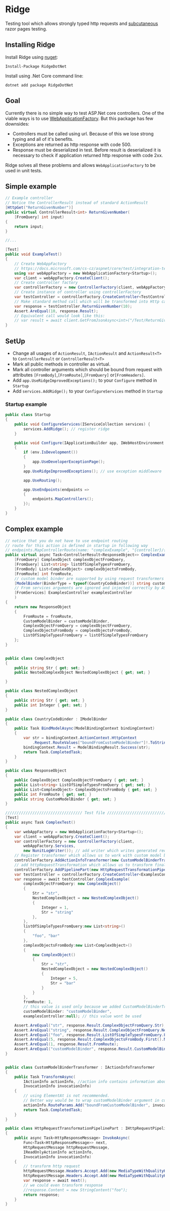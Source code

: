 # Ridge

Testing tool which allows strongly typed http requests and 
[subcutaneous](https://martinfowler.com/bliki/SubcutaneousTest.html) razor pages testing.


## Installing Ridge

Install Ridge using [nuget](https://www.nuget.org/packages/RidgeDotNet/):
```
Install-Package RidgeDotNet
```
Install using .Net Core command line:
```
dotnet add package RidgeDotNet
```
## Goal

Currently there is no simple way to test ASP.Net core controllers. One of the viable ways is to use
[WebApplicationFactory](https://docs.microsoft.com/cs-cz/aspnet/core/test/integration-tests?view=aspnetcore-5.0).
But this package has few downsides:

* Controllers must be called using url. Because of this we lose strong typing and all of it's benefits. 
* Exceptions are returned as http response with code 500.
* Response must be deserialized in test. Before result is deserialized it is necessary to check if 
  application returned http response with code 2xx.
  
Ridge solves all these problems and allows `WebApplicationFactory` to be used in unit tests.

## Simple example

```csharp
// Example controller
// Notice the ControllerResult instead of standard ActionResult
[HttpGet("ReturnGivenNumber")]
public virtual ControllerResult<int> ReturnGivenNumber(
    [FromQuery] int input)
{
    return input;
}

//...

[Test]
public void ExampleTest()
{
    // Create WebAppFactory
    // https://docs.microsoft.com/cs-cz/aspnet/core/test/integration-tests?view=aspnetcore-5.0
    using var webAppFactory = new WebApplicationFactory<Startup>();
    var client = webAppFactory.CreateClient();
    // Create controller factory
    var controllerFactory = new ControllerFactory(client, webAppFactory.Services);
    // Create instance of controller using controllerFactory
    var testController = controllerFactory.CreateController<TestController>();
    // Make standard method call which will be transformed into Http call.
    var response = testController.ReturnGivenNumber(10);
    Assert.AreEqual(10, response.Result);
    // Equivalent call would look like this:
    // var result = await client.GetFromJsonAsync<int>("/Test/ReturnGivenNumber?input=10");
}
```

## SetUp

* Change all usages of `ActionResult`, `IActionResult` and `ActionResult<T>` to `ControllerResult` or `ControllerResult<T>`
* Mark all public methods in controller as virtual.
* Mark all controller arguments which should be bound from request with attributes `[FromBody]`,`[FromRoute]`,`[FromQuery]` or`[FromHeaders]`.
* Add `app.UseRidgeImprovedExceptions();` to your `Configure` method in `Startup`
* Add `services.AddRidge();` to your `ConfigureServices` method in `Startup`

### Startup example

```csharp
public class Startup
{
    public void ConfigureServices(IServiceCollection services) {
        services.AddRidge(); // register ridge
    }

    public void Configure(IApplicationBuilder app, IWebHostEnvironment env)
    {
        if (env.IsDevelopment())
        {
            app.UseDeveloperExceptionPage();
        }
        app.UseRidgeImprovedExceptions(); // use exception middleware

        app.UseRouting();

        app.UseEndpoints(endpoints =>
        {
            endpoints.MapControllers();
        });
    }
}
```

## Complex example

```csharp
// notice that you do not have to use endpoint routing
// route for this action is defined in startup in following way
// endpoints.MapControllerRoute(name: "complexExample", "{controller}/{action}/{fromRoute}/{boundFromCustomModelBinder}");
public virtual async Task<ControllerResult<ResponseObject>> ComplexExample(
    [FromQuery] ComplexObject complexObjectFromQuery,
    [FromQuery] List<string> listOfSimpleTypesFromQuery,
    [FromBody] List<ComplexObject> complexObjectsFromBody,
    [FromRoute] int fromRoute,
    // custom model binder are supported by using request transformers
    [ModelBinder(BinderType = typeof(CountryCodeBinder))] string customModelBinder,
    // From services arguments are ignored and injected correctly by ASP.Net
    [FromServices] ExamplesController examplesController
    )
{
    return new ResponseObject
    {
        FromRoute = fromRoute,
        CustomModelBinder = customModelBinder,
        ComplexObjectFromQuery = complexObjectFromQuery,
        ComplexObjectsFromBody = complexObjectsFromBody,
        ListOfSimpleTypesFromQuery = listOfSimpleTypesFromQuery
    };
}


public class ComplexObject
{
    public string Str { get; set; }
    public NestedComplexObject NestedComplexObject { get; set; }

}

public class NestedComplexObject
{
    public string Str { get; set; }
    public int Integer { get; set; }
}

public class CountryCodeBinder : IModelBinder
{
    public Task BindModelAsync(ModelBindingContext bindingContext)
    {
        var str = bindingContext.ActionContext.HttpContext
            .Request.RouteValues["boundFromCustomModelBinder"]!.ToString();
        bindingContext.Result = ModelBindingResult.Success(str);
        return Task.CompletedTask;
    }
}

public class ResponseObject
{
    public ComplexObject ComplexObjectFromQuery { get; set; }
    public List<string> ListOfSimpleTypesFromQuery { get; set; }
    public List<ComplexObject> ComplexObjectsFromBody { get; set; }
    public int FromRoute { get; set; }
    public string CustomModelBinder { get; set; }
}

////////////////////////////////// Test file //////////////////////////////
[Test]
public async Task ComplexTest()
{
    var webAppFactory = new WebApplicationFactory<Startup>();
    var client = webAppFactory.CreateClient();
    var controllerFactory = new ControllerFactory(client,
        webAppFactory.Services,
        new NunitLogWriter()); // add writer which writes generated requests to test output.
    // Register transformer which allows us to work with custom model binder
    controllerFactory.AddActionInfoTransformer(new CustomModelBinderTransformer());
    // add httpRequestTransformation which allows us to transform final http request
    controllerFactory.AddPipelinePart(new HttpRequestTransformationPipelinePart());
    var testController = controllerFactory.CreateController<ExamplesController>();
    var response = await testController.ComplexExample(
        complexObjectFromQuery: new ComplexObject()
        {
            Str = "str",
            NestedComplexObject = new NestedComplexObject()
            {
                Integer = 1,
                Str = "string"
            },
        },
        listOfSimpleTypesFromQuery:new List<string>()
        {
            "foo", "bar"
        },
        complexObjectsFromBody:new List<ComplexObject>()
        {
            new ComplexObject()
            {
                Str = "str",
                NestedComplexObject = new NestedComplexObject()
                {
                    Integer = 5,
                    Str = "bar"
                }
            }
        },
        fromRoute: 1,
        // this value is used only because we added CustomModelBinderTransformer
        customModelBinder: "customModelBinder",
        examplesController:null); // this value wont be used

    Assert.AreEqual("str", response.Result.ComplexObjectFromQuery.Str);
    Assert.AreEqual("string", response.Result.ComplexObjectFromQuery.NestedComplexObject.Str);
    Assert.AreEqual("foo", response.Result.ListOfSimpleTypesFromQuery.First());
    Assert.AreEqual(5, response.Result.ComplexObjectsFromBody.First().NestedComplexObject.Integer);
    Assert.AreEqual(1, response.Result.FromRoute);
    Assert.AreEqual("customModelBinder", response.Result.CustomModelBinder);
}


public class CustomModelBinderTransformer : IActionInfoTransformer
{
    public Task TransformAsync(
        IActionInfo actionInfo, //action info contains information about request
        InvocationInfo invocationInfo)
    {
        // using ElementAt is not recommended.
        // Better way would be to wrap customModelBinder argument in custom class and search for that class
        actionInfo.RouteParams.Add("boundFromCustomModelBinder", invocationInfo.Arguments.ElementAt(4));
        return Task.CompletedTask;
    }
}

public class HttpRequestTransformationPipelinePart : IHttpRequestPipelinePart
{
    public async Task<HttpResponseMessage> InvokeAsync(
        Func<Task<HttpResponseMessage>> next,
        HttpRequestMessage httpRequestMessage,
        IReadOnlyActionInfo actionInfo,
        InvocationInfo invocationInfo)
    {
        // transform http request
        httpRequestMessage.Headers.Accept.Add(new MediaTypeWithQualityHeaderValue("application/json"));
        httpRequestMessage.Headers.Accept.Add(new MediaTypeWithQualityHeaderValue("text/xml"));
        var response = await next();
        // we could even transform response
        //response.Content = new StringContent("foo");
        return response;
    }
}
```
